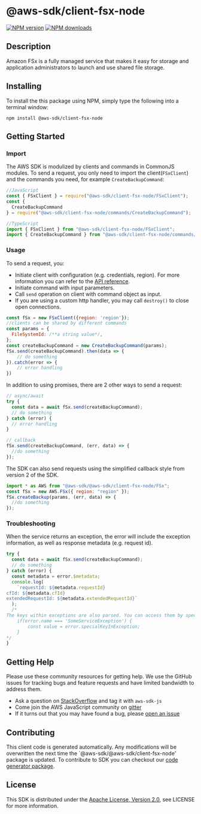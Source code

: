 # @aws-sdk/client-fsx-node

[![NPM version](https://img.shields.io/npm/v/@aws-sdk/client-fsx-node/preview.svg)](https://www.npmjs.com/package/@aws-sdk/client-fsx-node)
[![NPM downloads](https://img.shields.io/npm/dm/@aws-sdk/client-fsx-node.svg)](https://www.npmjs.com/package/@aws-sdk/client-fsx-node)

## Description

<p>Amazon FSx is a fully managed service that makes it easy for storage and application administrators to launch and use shared file storage.</p>

## Installing

To install the this package using NPM, simply type the following into a terminal window:

```
npm install @aws-sdk/client-fsx-node
```

## Getting Started

### Import

The AWS SDK is modulized by clients and commands in CommonJS modules. To send a request, you only need to import the client(`FSxClient`) and the commands you need, for example `CreateBackupCommand`:

```javascript
//JavaScript
const { FSxClient } = require("@aws-sdk/client-fsx-node/FSxClient");
const {
  CreateBackupCommand
} = require("@aws-sdk/client-fsx-node/commands/CreateBackupCommand");
```

```javascript
//TypeScript
import { FSxClient } from "@aws-sdk/client-fsx-node/FSxClient";
import { CreateBackupCommand } from "@aws-sdk/client-fsx-node/commands/CreateBackupCommand";
```

### Usage

To send a request, you:

- Initiate client with configuration (e.g. credentials, region). For more information you can refer to the [API reference][].
- Initiate command with input parameters.
- Call `send` operation on client with command object as input.
- If you are using a custom http handler, you may call `destroy()` to close open connections.

```javascript
const fSx = new FSxClient({region: 'region'});
//clients can be shared by different commands
const params = {
  FileSystemId: /**a string value*/,
};
const createBackupCommand = new CreateBackupCommand(params);
fSx.send(createBackupCommand).then(data => {
    // do something
}).catch(error => {
    // error handling
})
```

In addition to using promises, there are 2 other ways to send a request:

```javascript
// async/await
try {
  const data = await fSx.send(createBackupCommand);
  // do something
} catch (error) {
  // error handling
}
```

```javascript
// callback
fSx.send(createBackupCommand, (err, data) => {
  //do something
});
```

The SDK can also send requests using the simplified callback style from version 2 of the SDK.

```javascript
import * as AWS from "@aws-sdk/@aws-sdk/client-fsx-node/FSx";
const fSx = new AWS.FSx({ region: "region" });
fSx.createBackup(params, (err, data) => {
  //do something
});
```

### Troubleshooting

When the service returns an exception, the error will include the exception information, as well as response metadata (e.g. request id).

```javascript
try {
  const data = await fSx.send(createBackupCommand);
  // do something
} catch (error) {
  const metadata = error.$metadata;
  console.log(
    `requestId: ${metadata.requestId}
cfId: ${metadata.cfId}
extendedRequestId: ${metadata.extendedRequestId}`
  );
  /*
The keys within exceptions are also parsed. You can access them by specifying exception names:
    if(error.name === 'SomeServiceException') {
        const value = error.specialKeyInException;
    }
*/
}
```

## Getting Help

Please use these community resources for getting help. We use the GitHub issues for tracking bugs and feature requests and have limited bandwidth to address them.

- Ask a question on [StackOverflow](https://stackoverflow.com/questions/tagged/aws-sdk-js) and tag it with `aws-sdk-js`
- Come join the AWS JavaScript community on [gitter](https://gitter.im/aws/aws-sdk-js-v3)
- If it turns out that you may have found a bug, please [open an issue](https://github.com/aws/aws-sdk-js-v3/issues)

## Contributing

This client code is generated automatically. Any modifications will be overwritten the next time the `@aws-sdk/@aws-sdk/client-fsx-node' package is updated. To contribute to SDK you can checkout our [code generator package][].

## License

This SDK is distributed under the
[Apache License, Version 2.0](http://www.apache.org/licenses/LICENSE-2.0),
see LICENSE for more information.

[code generator package]: https://github.com/aws/aws-sdk-js-v3/tree/master/packages/service-types-generator
[api reference]: https://docs.aws.amazon.com/AWSJavaScriptSDK/latest/
